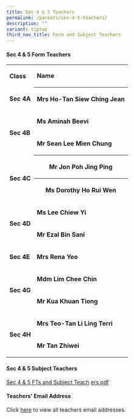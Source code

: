 ```yaml
---
title: Sec 4 & 5 Teachers
permalink: /parents/sec-4-5-teachers/
description: ""
variant: tiptap
third_nav_title: Form and Subject Teachers
---
```

<h4>Sec 4 &amp; 5 Form Teachers</h4>
<p></p>
<table style="minWidth: 50px">
<colgroup>
<col>
<col>
</colgroup>
<tbody>
<tr>
<td rowspan="1" colspan="1">
<p><strong>Class</strong>
</p>
</td>
<td rowspan="1" colspan="1">
<p><strong>Name</strong>
</p>
</td>
</tr>
<tr>
<td rowspan="1" colspan="1">
<p><strong>Sec 4A</strong>
</p>
</td>
<th rowspan="1" colspan="1">
<p>Mrs Ho-Tan Siew Ching Jean</p>
</th>
</tr>
<tr>
<td rowspan="2" colspan="1">
<p><strong>Sec 4B</strong>
</p>
</td>
<td rowspan="1" colspan="1">
<p><strong>Ms Aminah Beevi</strong>
</p>
</td>
</tr>
<tr>
<td rowspan="1" colspan="1">
<p><strong>Mr Sean Lee Mien Chung</strong>
</p>
</td>
</tr>
<tr>
<td rowspan="2" colspan="1">
<p><strong>Sec 4C</strong>
</p>
</td>
<th rowspan="1" colspan="1">
<p>Mr Jon Poh Jing Ping</p>
</th>
</tr>
<tr>
<th rowspan="1" colspan="1">
<p>Ms Dorothy Ho Rui Wen</p>
</th>
</tr>
<tr>
<td rowspan="2" colspan="1">
<p><strong>Sec 4D</strong>
</p>
</td>
<td rowspan="1" colspan="1">
<p><strong>Ms Lee Chiew Yi</strong>
</p>
</td>
</tr>
<tr>
<td rowspan="1" colspan="1">
<p><strong>Mr Ezal Bin Sani</strong>
</p>
</td>
</tr>
<tr>
<td rowspan="1" colspan="1">
<p><strong>Sec 4E</strong>
</p>
</td>
<td rowspan="1" colspan="1">
<p><strong>Mrs Rena Yeo</strong>
</p>
</td>
</tr>
<tr>
<td rowspan="2" colspan="1">
<p><strong>Sec 4G</strong>
</p>
</td>
<td rowspan="1" colspan="1">
<p><strong>Mdm Lim Chee Chin</strong>
</p>
</td>
</tr>
<tr>
<td rowspan="1" colspan="1">
<p><strong>Mr Kua Khuan Tiong</strong>
</p>
</td>
</tr>
<tr>
<td rowspan="2" colspan="1">
<p><strong>Sec 4H</strong>
</p>
</td>
<td rowspan="1" colspan="1">
<p><strong>Mrs Teo-Tan Li Ling Terri</strong>
</p>
</td>
</tr>
<tr>
<td rowspan="1" colspan="1">
<p><strong>Mr Tan Zhiwei</strong>
</p>
</td>
</tr>
</tbody>
</table>
<h4>Sec 4 &amp; 5 Subject Teachers</h4>
<p><a href="/files/Parents/Sec_4_FTs___Subject_Teachers.pdf" rel="noopener nofollow" target="_blank">Sec 4 &amp; 5 FTs and Subject Teach</a>
<a href="/files/Parents/2025_Sem_2_Sec_4_FTs__Subject_Teachers.pdf" rel="noopener nofollow" target="_blank">e</a><a href="/files/Parents/Sec_4_FTs___Subject_Teachers.pdf" rel="noopener nofollow" target="_blank">rs.pdf</a>
</p>
<h4>Teachers' Email Address</h4>
<p>Click&nbsp;<a href="/parents/teachers-email-address/" rel="noopener noreferrer nofollow" target="_blank">here</a>&nbsp;to
view all teachers email addresses.</p>